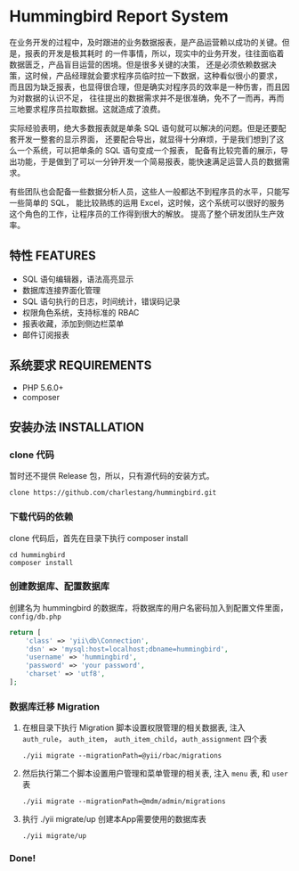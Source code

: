 Hummingbird Report System
============================

在业务开发的过程中，及时跟进的业务数据报表，是产品运营赖以成功的关键。但是，报表的开发是极其耗时
的一件事情，所以，现实中的业务开发，往往面临着数据匮乏，产品盲目运营的困境。但是很多关键的决策，
还是必须依赖数据决策，这时候，产品经理就会要求程序员临时拉一下数据，这种看似很小的要求，
而且因为缺乏报表，也显得很合理，但是确实对程序员的效率是一种伤害，而且因为对数据的认识不足，
往往提出的数据需求并不是很准确，免不了一而再，再而三地要求程序员拉取数据。这就造成了浪费。

实际经验表明，绝大多数报表就是单条 SQL 语句就可以解决的问题。但是还要配套开发一整套的显示界面，
还要配合导出，就显得十分麻烦，于是我们想到了这么一个系统，可以把单条的 SQL 语句变成一个报表，
配备有比较完善的展示，导出功能，于是做到了可以一分钟开发一个简易报表，能快速满足运营人员的数据需求。

有些团队也会配备一些数据分析人员，这些人一般都达不到程序员的水平，只能写一些简单的 SQL，
能比较熟练的运用 Excel，这时候，这个系统可以很好的服务这个角色的工作，让程序员的工作得到很大的解放。
提高了整个研发团队生产效率。

特性 FEATURES
-------------------

- SQL 语句编辑器，语法高亮显示
- 数据库连接界面化管理
- SQL 语句执行的日志，时间统计，错误码记录
- 权限角色系统，支持标准的 RBAC
- 报表收藏，添加到侧边栏菜单
- 邮件订阅报表

系统要求 REQUIREMENTS
------------
- PHP 5.6.0+
- composer

安装办法 INSTALLATION
------------
### clone 代码

暂时还不提供 Release 包，所以，只有源代码的安装方式。

~~~
clone https://github.com/charlestang/hummingbird.git
~~~

### 下载代码的依赖

clone 代码后，首先在目录下执行 composer install

~~~
cd hummingbird
composer install
~~~

### 创建数据库、配置数据库

创建名为 hummingbird 的数据库，将数据库的用户名密码加入到配置文件里面，`config/db.php`

```php
return [
    'class' => 'yii\db\Connection',
    'dsn' => 'mysql:host=localhost;dbname=hummingbird',
    'username' => 'hummingbird',
    'password' => 'your password',
    'charset' => 'utf8',
];
```

### 数据库迁移 Migration

1. 在根目录下执行 Migration 脚本设置权限管理的相关数据表, 注入 `auth_rule`， `auth_item`，
`auth_item_child`，`auth_assignment` 四个表

    ~~~
    ./yii migrate --migrationPath=@yii/rbac/migrations
    ~~~

2. 然后执行第二个脚本设置用户管理和菜单管理的相关表, 注入 `menu` 表, 和 `user` 表

    ~~~
    ./yii migrate --migrationPath=@mdm/admin/migrations
    ~~~

3. 执行 ./yii migrate/up 创建本App需要使用的数据库表

    ~~~
    ./yii migrate/up
    ~~~

### Done!
